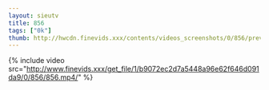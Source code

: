 ```yaml
--- 
layout: sieutv
title: 856
tags: ["0k"]
thumb: http://hwcdn.finevids.xxx/contents/videos_screenshots/0/856/preview.mp4.jpg
---
```

{% include video src="http://www.finevids.xxx/get_file/1/b9072ec2d7a5448a96e62f646d091da9/0/856/856.mp4/" %} 
